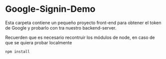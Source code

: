 # Google-Signin-Demo

Esta carpeta contiene un pequeño proyecto front-end para obtener el token de Google y probarlo con tra nuestro backend-server.

Recuerden que es necesario recontruir los módulos de node, en caso de que se quiera probar localmente

```
npm install
```

